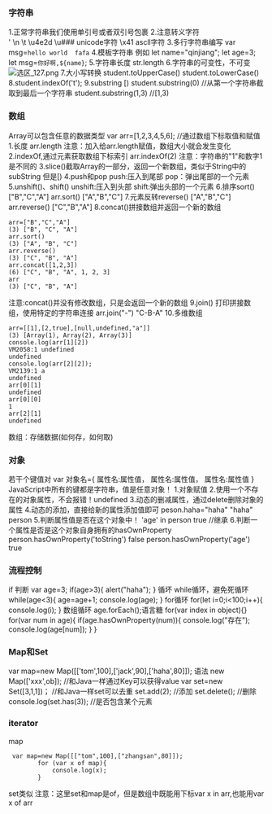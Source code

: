 ### 字符串
1.正常字符串我们使用单引号或者双引号包裹
2.注意转义字符\
\'
\n
\t
\u4e2d \u### unicode字符
\x41 ascll字符
3.多行字符串编写
var msg=`
hello world 
fafa
`
4.模板字符串
例如
let name="qinjiang";
let age=3;
let msg=`你好啊,${name}`;
5.字符串长度
str.length
6.字符串的可变性，不可变
![选区_127.png](https://i.loli.net/2021/03/03/wCt4PurOneDIlLb.png)
7.大小写转换
student.toUpperCase()
student.toLowerCase()
8.student.indexOf('t');
9.substring
[)
student.substring(0) //从第一个字符串截取到最后一个字符串
student.substring(1,3) //[1,3)
### 数组
Array可以包含任意的数据类型
var arr=[1,2,3,4,5,6]; //通过数组下标取值和赋值
1.长度
arr.length
注意：加入给arr.length赋值，数组大小就会发生变化
2.indexOf,通过元素获取数组下标索引
arr.indexOf(2)
注意：字符串的"1"和数字1是不同的
3.slice()截取Array的一部分，返回一个新数组，类似于String中的subString  但是[)
4.push和pop
push:压入到尾部
pop：弹出尾部的一个元素
5.unshift()、shift()
unshift:压入到头部
shift:弹出头部的一个元素
6.排序sort()
["B","C","A"]
arr.sort()
["A","B","C"]
7.元素反转reverse()
["A","B","C"]
arr.reverse()
["C","B","A"]
8.concat()拼接数组并返回一个新的数组

```
arr=["B","C","A"]
(3) ["B", "C", "A"]
arr.sort()
(3) ["A", "B", "C"]
arr.reverse()
(3) ["C", "B", "A"]
arr.concat([1,2,3])
(6) ["C", "B", "A", 1, 2, 3]
arr
(3) ["C", "B", "A"]
```
注意:concat()并没有修改数组，只是会返回一个新的数组
9.join()
打印拼接数组，使用特定的字符串连接
arr.join("-")
"C-B-A"
10.多维数组
```
arr=[[1],[2,true],[null,undefined,"a"]]
(3) [Array(1), Array(2), Array(3)]
console.log(arr[1][2])
VM2058:1 undefined
undefined
console.log(arr[2][2]);
VM2139:1 a
undefined
arr[0][1]
undefined
arr[0][0]
1
arr[2][1]
undefined
```
数组：存储数据(如何存，如何取)
### 对象
若干个键值对
var 对象名={
	属性名:属性值，
    属性名:属性值，
    属性名:属性值
}
JavaScript中所有的键都是字符串，值是任意对象！
1.对象赋值
2.使用一个不存在的对象属性，不会报错！undefined
3.动态的删减属性，通过delete删除对象的属性
4.动态的添加，直接给新的属性添加值即可
peson.haha="haha"
"haha"
person
5.判断属性值是否在这个对象中！
'age' in person
true
//继承
6.判断一个属性是否是这个对象自身拥有的hasOwnProperty
person.hasOwnProperty('toString')
false
person.hasOwnProperty('age')
true

### 流程控制
if 判断
var age=3;
if(age>3){
	alert("haha");
}
循坏
while循环，避免死循环
while(age<3){
	age=age+1;
    console.log(age);
}
for循环
for(let i=0;i<100;i++){
	console.log(i);
}
数组循环
age.forEach();语言糖
for(var index in object){}
for(var num in age){
	if(age.hasOwnProperty(num)){
    console.log("存在");
    console.log(age[num]);
    }
}
### Map和Set
var map=new Map([['tom',100],['jack',90],['haha',80]]);
语法 new Map(['xxx',ob]);  //和Java一样通过Key可以获得value
var set=new Set([3,1,1])； //和Java一样set可以去重
set.add(2); //添加
set.delete(); //删除
console.log(set.has(3)); //是否包含某个元素
### iterator
map

```
 var map=new Map([["tom",100],["zhangsan",80]]);
        for (var x of map){
            console.log(x);
        }
```
set类似
注意：这里set和map是of，但是数组中既能用下标var x in arr,也能用var x of arr